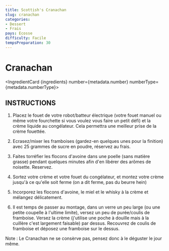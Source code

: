 ```yaml
---
title: Scottish's Cranachan
slug: cranachan
categories: 
- Dessert
- Frais
pays: Ecosse
difficulty: Facile
tempsPreparation: 30
---
```

<script context="module">
    import IngredientCard from "$lib/components/IngredientCard.svelte"
    import coverImage from "./cover.jpg"
    metadata.coverimage = coverImage
    metadata.number = 4
    metadata.numberType = "personne"
    const ingredients = [
        {
            name: "Flocons d'avoine",
            quantity: 30,
            unit: "g"
        },
         {
            name: "Framboise",
            quantity: 450,
            unit: "g"
        },
         {
            name: "Sugar en poudre",
            quantity: 50,
            unit: "g"
        },
         {
            name: "Crème liquide entière",
            quantity: 450,
            unit: "g"
        },
         {
            name: "Miel",
            quantity: 40,
            unit: "g"
        },
         {
            name: "Whisky",
            quantity: 30,
            unit: "g"
        },
    ]
</script>

# Cranachan

<IngredientCard {ingredients} number={metadata.number} numberType={metadata.numberType}></IngredientCard>

## INSTRUCTIONS

1. Placez le fouet de votre robot/batteur électrique (votre fouet manuel ou même votre fourchette si vous voulez vous faire un petit défi) et la crème liquide au congélateur. Cela permettra une meilleur prise de la crème fouettée. 

2. Ecrasez/mixer les framboises (gardez-en quelques unes pour la finition) avec 25 grammes de sucre en poudre, réservez au frais.

3. Faites torréfier les flocons d'avoine dans une poelle (sans matière grasse) pendant quelques minutes afin d'en libérer des arômes de noisette. Reservez.

4. Sortez votre crème et votre fouet du congélateur, et montez votre crème jusqu'à ce qu'elle soit ferme (on a dit ferme, pas du beurre hein)

5. Incorporez les flocons d'avoine, le miel et le whisky à la crème et mélangez délicatement. 

6. Il est temps de passer au montage, dans un verre un peu large (ou une petite coupelle à l'ultime limite), versez un peu de purée/coulis de framboise. Versez la crème (j'utilise une poche à douille mais à la cuillère c'est largement faisable) par dessus. Recouvrez de coulis de framboise et déposez une framboise sur le dessus. 

Note : Le Cranachan ne se consèrve pas, pensez donc à  le déguster le jour même.  
